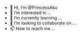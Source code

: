 - 👋 Hi, I’m @PrincessAku
- 👀 I’m interested in ...
- 🌱 I’m currently learning ...
- 💞️ I’m looking to collaborate on ...
- 📫 How to reach me ...

<!---
PrincessAku/PrincessAku is a ✨ special ✨ repository because its `README.md` (this file) appears on your GitHub profile.
You can click the Preview link to take a look at your changes.
--->
